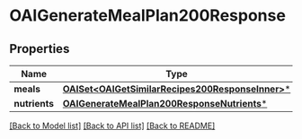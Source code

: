 # OAIGenerateMealPlan200Response

## Properties
Name | Type | Description | Notes
------------ | ------------- | ------------- | -------------
**meals** | [**OAISet&lt;OAIGetSimilarRecipes200ResponseInner&gt;***](OAIGetSimilarRecipes200ResponseInner.md) |  | 
**nutrients** | [**OAIGenerateMealPlan200ResponseNutrients***](OAIGenerateMealPlan200ResponseNutrients.md) |  | 

[[Back to Model list]](../README.md#documentation-for-models) [[Back to API list]](../README.md#documentation-for-api-endpoints) [[Back to README]](../README.md)


